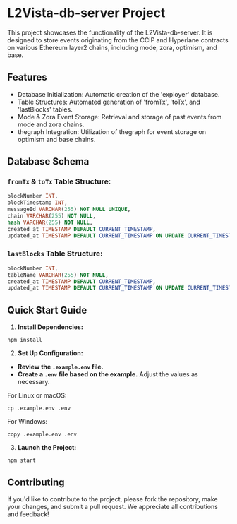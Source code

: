 # L2Vista-db-server Project
This project showcases the functionality of the L2Vista-db-server. It is designed to store events originating from the CCIP and Hyperlane contracts on various Ethereum layer2 chains, including mode, zora, optimism, and base.

## Features
- Database Initialization: Automatic creation of the 'exployer' database.
- Table Structures: Automated generation of 'fromTx', 'toTx', and 'lastBlocks' tables.
- Mode & Zora Event Storage: Retrieval and storage of past events from mode and zora chains.
- thegraph Integration: Utilization of thegraph for event storage on optimism and base chains.

## Database Schema
### `fromTx` & `toTx` Table Structure:
```sql
blockNumber INT,
blockTimestamp INT,
messageId VARCHAR(255) NOT NULL UNIQUE,
chain VARCHAR(255) NOT NULL,
hash VARCHAR(255) NOT NULL,
created_at TIMESTAMP DEFAULT CURRENT_TIMESTAMP,
updated_at TIMESTAMP DEFAULT CURRENT_TIMESTAMP ON UPDATE CURRENT_TIMESTAMP
```

### `lastBlocks` Table Structure:
```sql
blockNumber INT,
tableName VARCHAR(255) NOT NULL,
created_at TIMESTAMP DEFAULT CURRENT_TIMESTAMP,
updated_at TIMESTAMP DEFAULT CURRENT_TIMESTAMP ON UPDATE CURRENT_TIMESTAMP
```

## Quick Start Guide
1. **Install Dependencies:**
```shell
npm install
```

2. **Set Up Configuration:**
- **Review the `.example.env` file.**
- **Create a `.env` file based on the example.** Adjust the values as necessary.

For Linux or macOS:
```shell
cp .example.env .env
```
For Windows:
```shell
copy .example.env .env
```

3. **Launch the Project:**
```shell
npm start
```

## Contributing
If you'd like to contribute to the project, please fork the repository, make your changes, and submit a pull request. We appreciate all contributions and feedback!